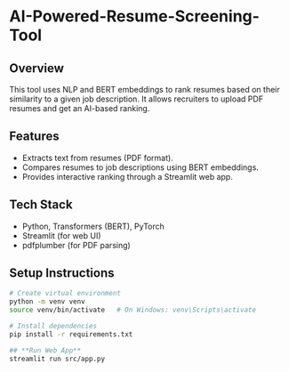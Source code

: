 # AI-Powered-Resume-Screening-Tool

## **Overview**
This tool uses NLP and BERT embeddings to rank resumes based on their similarity to a given job description. It allows recruiters to upload PDF resumes and get an AI-based ranking.

## **Features**
- Extracts text from resumes (PDF format).
- Compares resumes to job descriptions using BERT embeddings.
- Provides interactive ranking through a Streamlit web app.

## **Tech Stack**
- Python, Transformers (BERT), PyTorch
- Streamlit (for web UI)
- pdfplumber (for PDF parsing)

## **Setup Instructions**
```bash
# Create virtual environment
python -m venv venv
source venv/bin/activate   # On Windows: venv\Scripts\activate

# Install dependencies
pip install -r requirements.txt

## **Run Web App**
streamlit run src/app.py

